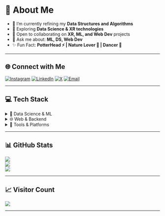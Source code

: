 # 💫 About Me
- 🔭 I’m currently refining my **Data Structures and Algorithms**
- 🌱 Exploring **Data Science & XR technologies**
- 🤝 Open to collaborating on **XR, ML, and Web Dev** projects
- 📣 Ask me about: **ML, DS, Web Dev**
- ✨ Fun Fact: **PotterHead ⚡ | Nature Lover 🌿 | Dancer 💃**

---

## 🌐 Connect with Me

[![Instagram](https://img.shields.io/badge/Instagram-%23E4405F.svg?logo=Instagram&logoColor=white)](https://www.instagram.com/_d.bhardwaj18) 
[![LinkedIn](https://img.shields.io/badge/LinkedIn-%230077B5.svg?logo=linkedin&logoColor=white)](https://www.linkedin.com/in/dhruv-bhardwaj-a422481b1) 
[![X](https://img.shields.io/badge/X-black.svg?logo=X&logoColor=white)](https://x.com/d3bhardwaj) 
[![Email](https://img.shields.io/badge/Email-D14836?logo=gmail&logoColor=white)](mailto:d3bhardwaj@gmail.com)

---

## 💻 Tech Stack

<details>
  <summary>🧠 Data Science & ML</summary>

  ![Python](https://img.shields.io/badge/python-3670A0?style=flat&logo=python&logoColor=ffdd54)
  ![NumPy](https://img.shields.io/badge/numpy-%23013243.svg?style=flat&logo=numpy&logoColor=white)
  ![Pandas](https://img.shields.io/badge/pandas-%23150458.svg?style=flat&logo=pandas&logoColor=white)
  ![Matplotlib](https://img.shields.io/badge/Matplotlib-%23ffffff.svg?style=flat&logo=Matplotlib&logoColor=black)
  ![scikit-learn](https://img.shields.io/badge/scikit--learn-%23F7931E.svg?style=flat&logo=scikit-learn&logoColor=white)
  ![Keras](https://img.shields.io/badge/Keras-%23D00000.svg?style=flat&logo=Keras&logoColor=white)
  ![PyTorch](https://img.shields.io/badge/PyTorch-%23EE4C2C.svg?style=flat&logo=PyTorch&logoColor=white)
  ![OpenCV](https://img.shields.io/badge/opencv-%23white.svg?style=flat&logo=opencv&logoColor=white)
</details>

<details>
  <summary>🌐 Web & Backend</summary>

  ![React](https://img.shields.io/badge/react-%2320232a.svg?style=flat&logo=react&logoColor=%2361DAFB)
  ![Vite](https://img.shields.io/badge/vite-%23646CFF.svg?style=flat&logo=vite&logoColor=white)
  ![Flask](https://img.shields.io/badge/flask-%23000.svg?style=flat&logo=flask&logoColor=white)
  ![Express.js](https://img.shields.io/badge/express.js-%23404d59.svg?style=flat&logo=express&logoColor=%2361DAFB)
  ![MongoDB](https://img.shields.io/badge/MongoDB-%234ea94b.svg?style=flat&logo=mongodb&logoColor=white)
  ![MySQL](https://img.shields.io/badge/mysql-4479A1.svg?style=flat&logo=mysql&logoColor=white)
</details>

<details>
  <summary>🔧 Tools & Platforms</summary>

  ![Git](https://img.shields.io/badge/git-%23F05033.svg?style=flat&logo=git&logoColor=white)
  ![GitHub](https://img.shields.io/badge/github-%23121011.svg?style=flat&logo=github&logoColor=white)
  ![Postman](https://img.shields.io/badge/Postman-FF6C37?style=flat&logo=postman&logoColor=white)
  ![Power Bi](https://img.shields.io/badge/power_bi-F2C811?style=flat&logo=powerbi&logoColor=black)
  ![Unity](https://img.shields.io/badge/unity-%23000000.svg?style=flat&logo=unity&logoColor=white)
  ![Blender](https://img.shields.io/badge/blender-%23F5792A.svg?style=flat&logo=blender&logoColor=white)
</details>

---

## 📊 GitHub Stats

![](https://github-readme-stats.vercel.app/api?username=D18hr-uv&theme=great-gatsby&hide_border=false&include_all_commits=true&count_private=true)<br>
![](https://github-readme-streak-stats.herokuapp.com/?user=D18hr-uv&theme=great-gatsby&hide_border=false)<br>
![](https://github-readme-stats.vercel.app/api/top-langs/?username=D18hr-uv&theme=great-gatsby&hide_border=false&layout=compact)

---

## 📈 Visitor Count

[![](https://visitcount.itsvg.in/api?id=D18hr-uv&icon=0&color=0)](https://visitcount.itsvg.in)

---
